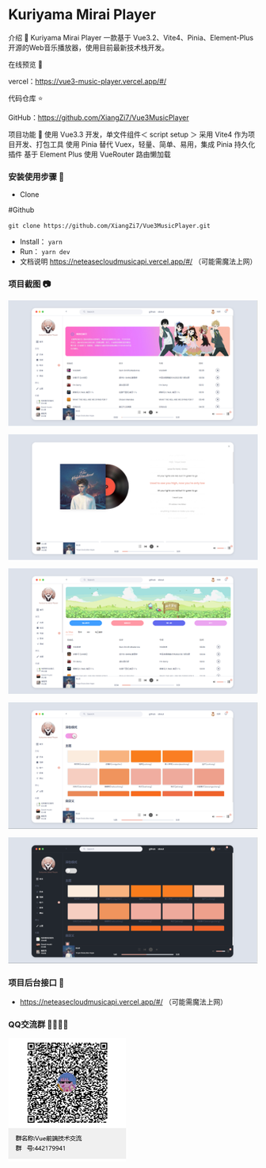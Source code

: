 # Kuriyama Mirai Player

介绍 📖
Kuriyama Mirai Player 一款基于 Vue3.2、Vite4、Pinia、Element-Plus 开源的Web音乐播放器，使用目前最新技术栈开发。


在线预览 👀

vercel：https://vue3-music-player.vercel.app/#/

代码仓库 ⭐

GitHub：https://github.com/XiangZi7/Vue3MusicPlayer

项目功能 🔨
使用 Vue3.3 开发，单文件组件＜ script setup ＞
采用 Vite4 作为项目开发、打包工具
使用 Pinia 替代 Vuex，轻量、简单、易用，集成 Pinia 持久化插件
基于 Element Plus
使用 VueRouter 路由懒加载

### 安装使用步骤 📔

* Clone

#Github

`git clone https://github.com/XiangZi7/Vue3MusicPlayer.git`

* Install：
  `yarn`
* Run：
  `yarn dev`
* 文档说明
  https://neteasecloudmusicapi.vercel.app/#/  （可能需魔法上网）

### 项目截图 📷

![1686722338917](image/README/1686722338917.png)

![1686722358440](image/README/1686722358440.png)

![1686722368781](image/README/1686722368781.png)

![1686722421686](image/README/1686722421686.png)

![1686722435660](image/README/1686722435660.png)

### 项目后台接口 🧩

* https://neteasecloudmusicapi.vercel.app/#/  （可能需魔法上网）

### QQ交流群 👨‍👨‍👦‍👦

![1686722147442](image/README/1686722147442.png)
